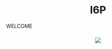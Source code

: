 <h1 align="center">I6P</h1>
WELCOME

###

<div align="center">
  <img src="https://profile-counter.glitch.me/ii6p/count.svg?"  />
</div>

###

